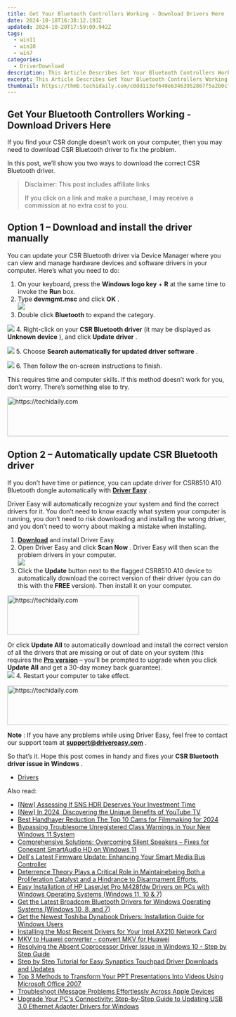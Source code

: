 ```yaml
---
title: Get Your Bluetooth Controllers Working - Download Drivers Here
date: 2024-10-18T16:38:12.193Z
updated: 2024-10-20T17:59:09.942Z
tags:
  - win11
  - win10
  - win7
categories:
  - DriverDownload
description: This Article Describes Get Your Bluetooth Controllers Working - Download Drivers Here
excerpt: This Article Describes Get Your Bluetooth Controllers Working - Download Drivers Here
thumbnail: https://thmb.techidaily.com/c0dd113ef640e63463952867f5a2b0cf9994895a1991ed34ff1bd697cbd976af.jpg
---
```


## Get Your Bluetooth Controllers Working - Download Drivers Here

If you find your CSR dongle doesn’t work on your computer, then you may need to download CSR Bluetooth driver to fix the problem.

 In this post, we’ll show you two ways to download the correct CSR Bluetooth driver.

>  Disclaimer: This post includes affiliate links
>
>  If you click on a link and make a purchase, I may receive a commission at no extra cost to you.
>

## **Option 1 –** **Download and install the driver manually**

 You can update your CSR Bluetooth driver via Device Manager where you can view and manage hardware devices and software drivers in your computer. Here’s what you need to do:

1. On your keyboard, press the **Windows logo key** \+ **R** at the same time to invoke the **Run** box.
2. Type **devmgmt.msc** and click **OK** .  
![](https://images.drivereasy.com/wp-content/uploads/2019/07/device-manager-2.jpg)
3. Double click **Bluetooth** to expand the category.  

![](https://images.drivereasy.com/wp-content/uploads/2018/11/img_5be13adaeb501.jpg)
4. Right-click on your **CSR Bluetooth driver** (it may be displayed as **Unknown device** ), and click **Update** **driver** .  

![](https://images.drivereasy.com/wp-content/uploads/2018/11/img_5be13c8c01780.jpg)
5. Choose **Search automatically for updated driver software** .  

![](https://images.drivereasy.com/wp-content/uploads/2018/11/img_5be13cd36976a.jpg)
6. Then follow the on-screen instructions to finish.

 This requires time and computer skills. If this method doesn’t work for you, don’t worry. There’s something else to try.

<!-- affiliate ads begin -->
<a href="https://appsumo.8odi.net/c/5597632/2144271/7443" target="_top" id="2144271">
  <img src="//a.impactradius-go.com/display-ad/7443-2144271" border="0" alt="https://techidaily.com" width="600" height="90"/>
</a>
<img height="0" width="0" src="https://appsumo.8odi.net/i/5597632/2144271/7443" style="position:absolute;visibility:hidden;" border="0" />
<!-- affiliate ads end -->

## **Option 2 – Automatically update CSR Bluetooth driver**

 If you don’t have time or patience, you can update driver for CSR8510 A10 Bluetooth dongle automatically with **[Driver Easy](https://tools.techidaily.com/drivereasy/download/)**  .

 Driver Easy will automatically recognize your system and find the correct drivers for it. You don’t need to know exactly what system your computer is running, you don’t need to risk downloading and installing the wrong driver, and you don’t need to worry about making a mistake when installing.

1. **[Download](https://tools.techidaily.com/drivereasy/download/)** [](https://tools.techidaily.com/drivereasy/download/) and install Driver Easy.
2. Open Driver Easy and click **Scan Now** . Driver Easy will then scan the problem drivers in your computer.  
![](https://images.drivereasy.com/wp-content/uploads/2019/09/11.jpg)
3. Click the **Update** button next to the flagged CSR8510 A10 device to automatically download the correct version of their driver (you can do this with the **FREE** version). Then install it on your computer.  

<!-- affiliate ads begin -->
<a href="https://aligracehair.sjv.io/c/5597632/1938677/19272" target="_top" id="1938677">
  <img src="//a.impactradius-go.com/display-ad/19272-1938677" border="0" alt="https://techidaily.com" width="300" height="90"/>
</a>
<img height="0" width="0" src="https://aligracehair.sjv.io/i/5597632/1938677/19272" style="position:absolute;visibility:hidden;" border="0" />
<!-- affiliate ads end -->

 Or click **Update All** to automatically download and install the correct version of all the drivers that are missing or out of date on your system (this requires the **[Pro version](https://tools.techidaily.com/drivereasy/download/)**  – you’ll be prompted to upgrade when you click **Update All** and get a 30-day money back guarantee).  
![](https://images.drivereasy.com/wp-content/uploads/2019/09/csr.jpg)
4. Restart your computer to take effect.

<!-- affiliate ads begin -->
<a href="https://appsumo.8odi.net/c/5597632/2087389/7443" target="_top" id="2087389">
  <img src="//a.impactradius-go.com/display-ad/7443-2087389" border="0" alt="https://techidaily.com" width="728" height="90"/>
</a>
<img height="0" width="0" src="https://appsumo.8odi.net/i/5597632/2087389/7443" style="position:absolute;visibility:hidden;" border="0" />
<!-- affiliate ads end -->

**Note** : If you have any problems while using Driver Easy, feel free to contact our support team at [**support@drivereasy.com**](https://tools.techidaily.com/drivereasy/download/) .

 So that’s it. Hope this post comes in handy and fixes your **CSR Bluetooth driver issue in Windows** .

* [Drivers](https://tools.techidaily.com/drivereasy/download/)

<ins class="adsbygoogle"
     style="display:block"
     data-ad-format="autorelaxed"
     data-ad-client="ca-pub-7571918770474297"
     data-ad-slot="1223367746"></ins>

<ins class="adsbygoogle"
     style="display:block"
     data-ad-client="ca-pub-7571918770474297"
     data-ad-slot="8358498916"
     data-ad-format="auto"
     data-full-width-responsive="true"></ins>

<span class="atpl-alsoreadstyle">Also read:</span>
<div><ul>
<li><a href="https://extra-hints.techidaily.com/new-assessing-if-sns-hdr-deserves-your-investment-time/"><u>[New] Assessing If SNS HDR Deserves Your Investment Time</u></a></li>
<li><a href="https://youtube-data.techidaily.com/n-2024-discovering-the-unique-benefits-of-youtube-tv/"><u>[New] In 2024, Discovering the Unique Benefits of YouTube TV</u></a></li>
<li><a href="https://extra-information.techidaily.com/best-handhayer-reduction-the-top-10-cams-for-filmmaking-for-2024/"><u>Best Handhayer Reduction The Top 10 Cams for Filmmaking for 2024</u></a></li>
<li><a href="https://common-error.techidaily.com/bypassing-troublesome-unregistered-class-warnings-in-your-new-windows-11-system/"><u>Bypassing Troublesome Unregistered Class Warnings in Your New Windows 11 System</u></a></li>
<li><a href="https://sound-issues.techidaily.com/comprehensive-solutions-overcoming-silent-speakers-fixes-for-conexant-smartaudio-hd-on-windows-11/"><u>Comprehensive Solutions: Overcoming Silent Speakers – Fixes for Conexant SmartAudio HD on Windows 11</u></a></li>
<li><a href="https://win-amazing.techidaily.com/dells-latest-firmware-update-enhancing-your-smart-media-bus-controller/"><u>Dell's Latest Firmware Update: Enhancing Your Smart Media Bus Controller</u></a></li>
<li><a href="https://win-amazing.techidaily.com/1722977199145-deterrence-theory-plays-a-critical-role-in-maintainebeing-both-a-proliferation-catalyst-and-a-hindrance-to-disarmament-efforts/"><u>Deterrence Theory Plays a Critical Role in Maintainebeing Both a Proliferation Catalyst and a Hindrance to Disarmament Efforts.</u></a></li>
<li><a href="https://win-amazing.techidaily.com/easy-installation-of-hp-laserjet-pro-m428fdw-drivers-on-pcs-with-windows-operating-systems-windows-11-10-and-7/"><u>Easy Installation of HP LaserJet Pro M428fdw Drivers on PCs with Windows Operating Systems (Windows 11, 10 & 7)</u></a></li>
<li><a href="https://win-amazing.techidaily.com/get-the-latest-broadcom-bluetooth-drivers-for-windows-operating-systems-windows-10-8-and-7/"><u>Get the Latest Broadcom Bluetooth Drivers for Windows Operating Systems (Windows 10, 8, and 7)</u></a></li>
<li><a href="https://win-amazing.techidaily.com/get-the-newest-toshiba-dynabook-drivers-installation-guide-for-windows-users/"><u>Get the Newest Toshiba Dynabook Drivers: Installation Guide for Windows Users</u></a></li>
<li><a href="https://win-amazing.techidaily.com/installing-the-most-recent-drivers-for-your-intel-ax210-network-card/"><u>Installing the Most Recent Drivers for Your Intel AX210 Network Card</u></a></li>
<li><a href="https://review-topics.techidaily.com/mkv-to-huawei-converter-convert-mkv-for-huawei-by-aiseesoft-video-converter-play-mkv-on-android/"><u>MKV to Huawei converter - convert MKV for Huawei </u></a></li>
<li><a href="https://driver-error.techidaily.com/resolving-the-absent-coprocessor-driver-issue-in-windows-10-step-by-step-guide/"><u>Resolving the Absent Coprocessor Driver Issue in Windows 10 - Step by Step Guide</u></a></li>
<li><a href="https://win-amazing.techidaily.com/step-by-step-tutorial-for-easy-synaptics-touchpad-driver-downloads-and-updates/"><u>Step by Step Tutorial for Easy Synaptics Touchpad Driver Downloads and Updates</u></a></li>
<li><a href="https://some-knowledge.techidaily.com/top-3-methods-to-transform-your-ppt-presentations-into-videos-using-microsoft-office-2007/"><u>Top 3 Methods to Transform Your PPT Presentations Into Videos Using Microsoft Office 2007</u></a></li>
<li><a href="https://fox-that.techidaily.com/troubleshoot-imessage-problems-effortlessly-across-apple-devices/"><u>Troubleshoot iMessage Problems Effortlessly Across Apple Devices</u></a></li>
<li><a href="https://win-amazing.techidaily.com/upgrade-your-pcs-connectivity-step-by-step-guide-to-updating-usb-30-ethernet-adapter-drivers-for-windows/"><u>Upgrade Your PC's Connectivity: Step-by-Step Guide to Updating USB 3.0 Ethernet Adapter Drivers for Windows</u></a></li>
</ul></div>

